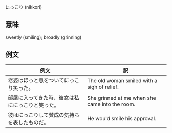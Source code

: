 にっこり (nikkori)

## 意味

sweetly (smiling); broadly (grinning)

## 例文

|例文|訳|
| --- | --- |
|老婆はほっと息をついてにっこり笑った。|The old woman smiled with a sigh of relief.|
|部屋に入ってきた時、彼女は私ににっこりと笑った。|She grinned at me when she came into the room.|
|彼はにっこりして賛成の気持ちを表したものだ。|He would smile his approval.|